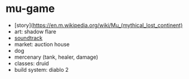 # mu-game

- [story](https://en.m.wikipedia.org/wiki/Mu_(mythical_lost_continent)
- art: shadow flare
- [soundtrack](https://youtu.be/XKmjAyPj_7U?si=ezkUztcqMB9cdkQU)
- market: auction house
- dog
- mercenary (tank, healer, damage)
- classes: druid
- build system: diablo 2
